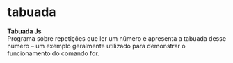 # tabuada
 **Tabuada Js**  
Programa sobre repetições que ler um número e
apresenta a tabuada desse número – um exemplo geralmente utilizado
para demonstrar o funcionamento do comando for.
